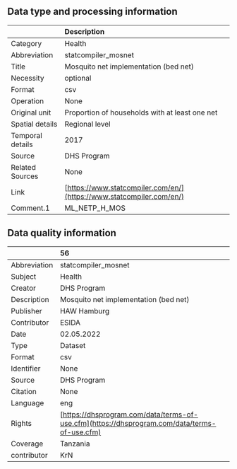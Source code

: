 ## Data type and processing information 

|                  | Description                                                          |
|:-----------------|:---------------------------------------------------------------------|
| Category         | Health                                                               |
| Abbreviation     | statcompiler_mosnet                                                  |
| Title            | Mosquito net implementation (bed net)                                |
| Necessity        | optional                                                             |
| Format           | csv                                                                  |
| Operation        | None                                                                 |
| Original unit    | Proportion of households with at least one net                       |
| Spatial details  | Regional level                                                       |
| Temporal details | 2017                                                                 |
| Source           | DHS Program                                                          |
| Related Sources  | None                                                                 |
| Link             | [https://www.statcompiler.com/en/](https://www.statcompiler.com/en/) |
| Comment.1        | ML_NETP_H_MOS                                                        |

## Data quality information 

|              | 56                                                                                           |
|:-------------|:---------------------------------------------------------------------------------------------|
| Abbreviation | statcompiler_mosnet                                                                          |
| Subject      | Health                                                                                       |
| Creator      | DHS Program                                                                                  |
| Description  | Mosquito net implementation (bed net)                                                        |
| Publisher    | HAW Hamburg                                                                                  |
| Contributor  | ESIDA                                                                                        |
| Date         | 02.05.2022                                                                                   |
| Type         | Dataset                                                                                      |
| Format       | csv                                                                                          |
| Identifier   | None                                                                                         |
| Source       | DHS Program                                                                                  |
| Citation     | None                                                                                         |
| Language     | eng                                                                                          |
| Rights       | [https://dhsprogram.com/data/terms-of-use.cfm](https://dhsprogram.com/data/terms-of-use.cfm) |
| Coverage     | Tanzania                                                                                     |
| contributor  | KrN                                                                                          |